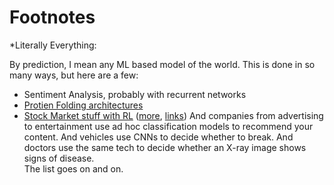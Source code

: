 # Footnotes

\*Literally Everything:

By prediction, I mean any ML based model of the world. This is done in so many ways, but here are a few:
- Sentiment Analysis, probably with recurrent networks
- [Protien Folding architectures](https://deepmind.com/research/publications/AlphaFold-Improved-protein-structure-prediction-using-potentials-from-deep-learning)
- [Stock Market stuff with RL](https://medium.com/ether-labs/tradebot-stock-trading-using-reinforcement-learning-part1-8b67c9603f33) ([more](https://towardsdatascience.com/how-to-use-machine-learning-to-possibly-become-a-millionaire-predicting-the-stock-market-33861916e9c5), [links](https://towardsdatascience.com/getting-rich-quick-with-machine-learning-and-stock-market-predictions-696802da94fe))
And companies from advertising to entertainment use ad hoc classification models to recommend your content.
And vehicles use CNNs to decide whether to break. And doctors use the same tech to decide whether an X-ray image shows signs of disease.  
The list goes on and on.

